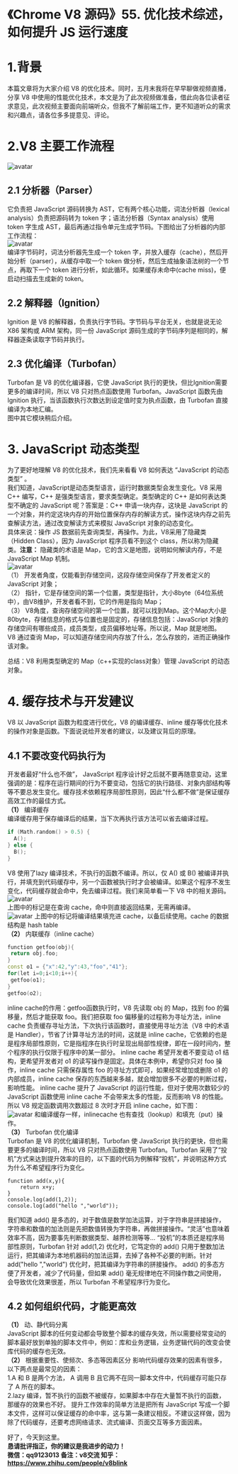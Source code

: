 # 《Chrome V8 源码》55. 优化技术综述，如何提升 JS 运行速度  
# 1.背景  
本篇文章将为大家介绍 V8 的优化技术。同时，五月末我将在早早聊做视频直播，分享 V8 中使用的性能优化技术，本文是为了此次视频做准备，借此向各位读者征求意见，此次视频主要面向前端听众，但我不了解前端工作，更不知道听众的需求和兴趣点，请各位多多提意见、评论。  
# 2.V8 主要工作流程  
![avatar](f1.png)    
## 2.1 分析器（Parser）
它负责把 JavaScript 源码转换为 AST，它有两个核心功能，词法分析器（lexical analysis）负责把源码转为 token 字；语法分析器（Syntax analysis）使用 token 字生成 AST，最后再通过指令单元生成字节码。下图给出了分析器的内部工作流程：  
![avatar](f2.png)  
编译字节码时，词法分析器先生成一个 token 字，并放入缓存（cache），然后开始分析（parser），从缓存中取一个 token 做分析，然后生成抽象语法树的一个节点，再取下一个 token 进行分析，如此循环。如果缓存未命中(cache miss)，便启动扫描去生成新的 token。  
## 2.2 解释器（Ignition）  
Ignition 是 V8 的解释器，负责执行字节码。字节码与平台无关，也就是说无论 X86 架构或 ARM 架构，同一份 JavaScript 源码生成的字节码序列是相同的，解释器逐条读取字节码并执行。
## 2.3 优化编译（Turbofan）  
Turbofan 是 V8 的优化编译器，它使 JavaScript 执行的更快，但比Ignition需要更多的编译时间，所以 V8 只对热点函数使用 Turbofan。JavaScript 函数先由 Ignition 执行，当该函数执行次数达到设定值时变为执点函数，由 Turbofan 直接编译为本地汇编。  
图中其它模块稍后介绍。
# 3. JavaScript 动态类型  
为了更好地理解 V8 的优化技术，我们先来看看 V8 如何表达 “JavaScript 的动态类型” 。  
我们知道，JavaScript是动态类型语言，运行时数据类型会发生变化。V8 采用 C++ 编写，C++ 是强类型语言，要求类型确定。类型确定的 C++ 是如何表达类型不确定的 JavaScript 呢？答案是：C++ 申请一块内存，这块是 JavaScript 的一个对象，并约定这块内存的开始位置保存内存的解读方式，操作这块内存之前先查解读方法，通过改变解读方式来模拟 JavaScript 对象的动态变化。  
具体来说：操作 JS 数据前先查询类型，再操作。为此，V8采用了隐藏类（Hidden Class），因为 JavaScript 程序员看不到这个 class，所以称为隐藏类。**注意：** 隐藏类的术语是 Map，它的含义是地图，说明如何解读内存，不是 JavaScript Map 机制。  
![avatar](f3.png)   
（1） 开发者角度，仅能看到存储空间，这段存储空间保存了开发者定义的 JavaScript 对象；  
（2） 指针，它是存储空间的第一个位置，类型是指针，大小8byte（64位系统中），由V8维护，开发者看不到，它的作用是指向 Map；   
（3） V8角度，查询存储空间的第一个位置，就可以找到Map。这个Map大小是80byte，存储信息的格式与位置也是固定的，存储信息包括：JavaScript 对象的存储空间有哪些成员，成员类型，成员偏移地址等。所以说，Map 就是地图。    
V8 通过查询 Map，可以知道存储空间内存放了什么，怎么存放的，进而正确操作该对象。    

总结：V8 利用类型确定的 Map（c++实现的class对象）管理 JavaScript 的动态对象。
# 4. 缓存技术与开发建议  
V8 以 JavaScript 函数为粒度进行优化，V8 的编译缓存、inline 缓存等优化技术的操作对象是函数。下面说说给开发者的建议，以及建议背后的原理。 
## 4.1 不要改变代码执行为
开发者最好“什么也不做”， JavaScript 程序设计好之后就不要再随意变动，这里强调的是：程序在运行期间的行为不要变动，包括它的执行路径、对象内部结构等等不要总发生变化。缓存技术依赖程序局部性原则，因此“什么都不做”是保证缓存高效工作的最佳方式。  
**（1）** 编译缓存  
编译缓存用于保存编译后的结果，当下次再执行该方法可以省去编译过程。
```c++
if (Math.random() > 0.5) {
  A();
} else {
  B();
}
```  
V8 使用了lazy 编译技术，不执行的函数不编译。所以，仅 A() 或 B() 被编译并执行，并填充到代码缓存中，另一个函数被执行时才会被编译。如果这个程序不发生变化，代码缓存就会命中，免去编译过程。我们来简单看一下 V8 中的相关源码。  
![avatar](f4.png)  
上图中的标记是在查询 cache，命中则直接返回结果，无需再编译。  
![avatar](f5.png)
上图中的标记将编译结果填充进 cache，以备后续使用。cache 的数据结构是 hash table   
**（2）** 内联缓存（inline cache）  
```c++
function getfoo(obj){
 return obj.foo;
}
const o1 = {"x":42,"y":43,"foo","41"};
for(let i=0;i<10;i++){
 getfoo(o1);
}
getfoo(o2); 
```
inline cache的作用：getfoo函数执行时，V8 先读取 obj 的 Map，找到 foo 的偏移量，然后才能获取 foo。我们把获取 foo 偏移量的过程称为寻址方法，inline cache 负责缓存寻址方法，下次执行该函数时，直接使用寻址方法（V8 中的术语是 Handler），节省了计算寻址方法的时间，这就是 inline cache，它依赖的也是是程序局部性原则，它是指程序在执行时呈现出局部性规律，即在一段时间内，整个程序的执行仅限于程序中的某一部分。
inline cache 希望开发者不要变动 o1 结构，更希望开发者对 o1 的读写操作是固定。具体在本例中，希望你只对 foo 操作，inline cache 只需保存属性 foo 的寻址方式即可，如果经常增加或删除 o1 的内部成员，inline cache 保存的东西越来多越，就会增加很多不必要的判断过程，影响性能。
inline cache 提升了 JavaScript 的运行性能，但对于使用次数较少的 JavaScript 函数使用 inline cache 不会带来太多的性能，反而影响 V8 的性能。所以 V8 规定函数调用次数超过 8 次时才开启 inline cache，如下图：   
![avatar](f6.png)
和编译缓存一样，inlinecache 也有查找（lookup）和填充（put）操作。  
**（3）** Turbofan 优化编译  
Turbofan 是 V8 的优化编译机制，Turbofan 使 JavaScript 执行的更快，但也需要更多的编译时间，所以 V8 只对热点函数使用 Turbofan。Turbofan 采用了“投机”方式来达到提升效率的目的，以下面的代码为例解释“投机”，并说明这种方式为什么不希望程序行为变化。  
```
function add(x,y){
    return x+y;
}
console.log(add(1,2));
console.log(add("hello ","world"));
```  
我们知道 add() 是多态的，对于数值是数学加法运算，对于字符串是拼接操作，字符串和数值的加法则是先把数值转换为字符串，再做拼接操作。“灵活”也意味着效率不高，因为要事先判断数据类型、越界检测等等...
“投机”的本质还是程序局部性原则，Turbofan 针对 add(1,2) 优化时，它笃定你的 add() 只用于整数加法运行，把其编译为本地机器码的加法运算，去掉了各种不必要的判断。针对 add("hello ","world") 优化时，把其编译为字符串的拼接操作。
add() 的多态方便了开发者，减少了代码量，但如果 add() 毫无规律地在不同操作数之间使用，会导致优化效果很差，所以 Turbofan 不希望程序行为变化。
## 4.2 如何组织代码，才能更高效  
**（1）** 动、静代码分离  
JavaScript 脚本的任何变动都会导致整个脚本的缓存失效，所以需要经常变动的脚本最好放到单独的脚本文件中，例如：库和业务逻辑，业务逻辑代码的改变会使库代码的缓存也无效。  
**（2）** 根据重要性、使频次、多态等因素区分
影响代码缓存效果的因素有很多，以下两点是最常见的因素：   
1.A 和 B 是两个方法， A 调用 B 且它两不在同一脚本文件中，代码缓存可能只存了 A 所在的脚本。  
2.lazy 编译，暂不执行的函数不被缓存，如果脚本中存在大量暂不执行的函数，那缓存的效果也不好。
提升工作效率的简单方法是把所有 JavaScript 写成一个脚本文件，这样可以保证缓存的命中率，这与第一条建议相反。不建议这样做，因为除了代码缓存，还要考虑网络请求、流式编译、页面交互等多方面因素。      

好了，今天到这里。    
**恳请批评指正，你的建议是我进步的动力！**    
**微信：qq9123013  备注：v8交流    知乎：https://www.zhihu.com/people/v8blink**